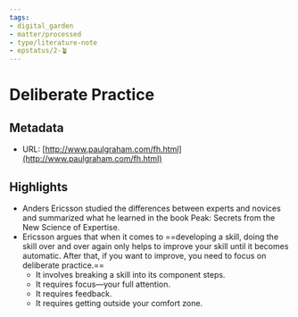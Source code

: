 ```yaml
---
tags: 
- digital_garden
- matter/processed
- type/literature-note
- epstatus/2-🪴
---
```

# Deliberate Practice
## Metadata
* URL: [http://www.paulgraham.com/fh.html](http://www.paulgraham.com/fh.html)

## Highlights
* Anders Ericsson studied the differences between experts and novices and summarized what he learned in the book Peak: Secrets from the New Science of Expertise.
* Ericsson argues that when it comes to ==developing a skill, doing the skill over and over again only helps to improve your skill until it becomes automatic. After that, if you want to improve, you need to focus on deliberate practice.==
	* It involves breaking a skill into its component steps. 
	* It requires focus—your full attention. 
	* It requires feedback. 
	* It requires getting outside your comfort zone.